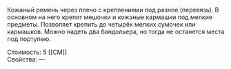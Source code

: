 Кожаный ремень через плечо с креплениями под разное (перевязь). В основном на него крепят мешочки и кожаные кармашки под мелкие предметы. Позволяет крепить до четырёх мелких сумочек или кармашков. Можно надеть два бандольера, но тогда не останется места под портупею.


Стоимость: 5 [[СМ]]<br>
Свойства: —